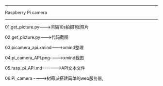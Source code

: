 **********************************
Raspberry Pi camera 
**********************************
01.get_picture.py--->间隔10s拍摄1张照片

02.get_picture.py--->代码截图

03.picamera_api.xmind--->xmind整理

04.pi_camera_API.png---->xmind截图

05.rasp_pi_API.md------->API文本文件

06.Pi_camera ---->树莓派搭建简单的web服务器,